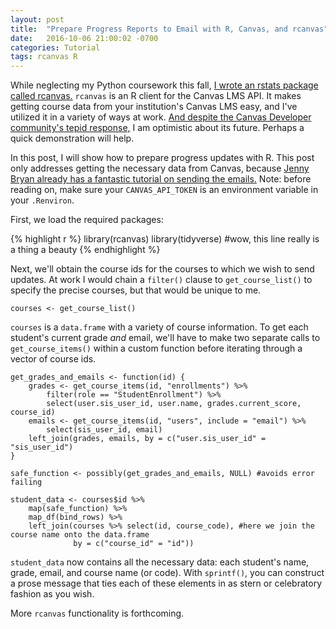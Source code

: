 ```yaml
---
layout: post
title:  "Prepare Progress Reports to Email with R, Canvas, and rcanvas"
date:   2016-10-06 21:00:02 -0700
categories: Tutorial
tags: rcanvas R
---
```

While neglecting my Python coursework this fall, [I wrote an rstats package called rcanvas.](https://github.com/daranzolin/rcanvas) 
`rcanvas` is an R client for the Canvas LMS API. It makes getting course data from your institution's Canvas LMS easy, and I've utilized it
in a variety of ways at work. [And despite the Canvas Developer community's tepid response,](https://community.canvaslms.com/message/50845) 
I am optimistic about its future. Perhaps a quick demonstration will help.

In this post, I will show how to prepare progress updates with R. This post only addresses getting the necessary data from Canvas,
because [Jenny Bryan already has a fantastic tutorial on sending the emails.](https://github.com/jennybc/send-email-with-r) Note: before reading on, 
make sure your `CANVAS_API_TOKEN` is an environment variable in your `.Renviron`.

First, we load the required packages:

{% highlight r %}
library(rcanvas)
library(tidyverse) #wow, this line really is a thing a beauty
{% endhighlight %}

Next, we'll obtain the course ids for the courses to which we wish to send updates. At work I would chain a
`filter()` clause to `get_course_list()` to specify the precise courses, but that would be unique to me. 

```
courses <- get_course_list()
```

`courses` is a `data.frame` with a variety of course information. To get each student's current grade *and* email, we'll
have to make two separate calls to `get_course_items()` within a custom function before iterating through a vector
of course ids.

```
get_grades_and_emails <- function(id) {
    grades <- get_course_items(id, "enrollments") %>%
        filter(role == "StudentEnrollment") %>%
        select(user.sis_user_id, user.name, grades.current_score, course_id)
    emails <- get_course_items(id, "users", include = "email") %>%
        select(sis_user_id, email)
    left_join(grades, emails, by = c("user.sis_user_id" = "sis_user_id")
}

safe_function <- possibly(get_grades_and_emails, NULL) #avoids error failing

student_data <- courses$id %>%
    map(safe_function) %>%
    map_df(bind_rows) %>%
    left_join(courses %>% select(id, course_code), #here we join the course name onto the data.frame
              by = c("course_id" = "id"))
```

`student_data` now contains all the necessary data: each student's name, grade, email, and course name (or code). With `sprintf()`, you can 
construct a prose message that ties each of these elements in as stern or celebratory fashion as you wish.

More `rcanvas` functionality is forthcoming.

